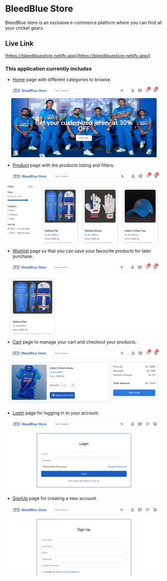 # BleedBlue Store

BleedBlue store is an  exclusive e-commerce platform where you can find all your cricket gears.

## Live Link
[https://bleedbluestore.netlify.app](https://bleedbluestore.netlify.app/)

### This application currently includes

* [Home](https://bleedbluestore-dev.netlify.app/) page with different categories to browse.

![Home Page](/images/demo/home.png)

* [Product](https://bleedbluestore-dev.netlify.app/product.html) page with the products listing and filters.

![Product Page](/images/demo/products.png)

* [Wishlist](https://bleedbluestore-dev.netlify.app/wishlist.html) page so that you can save your favourite products for later purchase.

![Wishlist Page](/images/demo/wishlist.png)

* [Cart](https://bleedbluestore-dev.netlify.app/cart.html) page to manage your cart and checkout your products.

![Cart Page](/images/demo/cart.png)

* [LogIn](https://bleedbluestore-dev.netlify.app/login.html) page for logging in to your account.

![LogIn Page](/images/demo/login.png)

* [SignUp](https://bleedbluestore-dev.netlify.app/signup.html) page for creating a new account.

![SignUp Page](/images/demo/signup.png)
